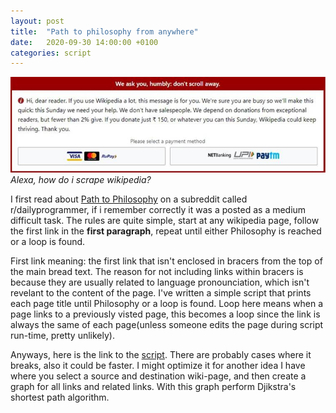 ```yaml
---
layout: post
title:  "Path to philosophy from anywhere"
date:   2020-09-30 14:00:00 +0100
categories: script
---
```



![Wikipedia](/images/wiki-save.jpg)
*Alexa, how do i scrape wikipedia?*



I first read about [Path to Philosophy](https://en.wikipedia.org/wiki/Wikipedia:Getting_to_Philosophy) on a subreddit called r/dailyprogrammer,
if i remember correctly it was a posted as a medium difficult task. The rules are
quite simple, start at any wikipedia page, follow the first link in the **first
paragraph**, repeat until either Philosophy is reached or a loop is found.

First link meaning: the first link that isn't enclosed in bracers from the top of the main bread text. The reason for not including links within bracers is because they are
usually related to language pronounciation, which isn't revelant to the content of
the page. I've written a simple script that prints each page title until Philosophy
or a loop is found. Loop here means when a page links to a previously visted page,
this becomes a loop since the link is always the same of each page(unless someone
edits the page during script run-time, pretty unlikely).


Anyways, here is the link to the [script](https://github.com/felrock/path2philosophy). There are probably cases where it breaks, also it could be faster. I might optimize it for another idea I have where you select a source and destination wiki-page, and then create a graph for all links and related links. With this graph perform Djikstra's shortest path algorithm.



[jekyll-docs]: http://jekyllrb.com/docs/home
[jekyll-gh]:   https://github.com/jekyll/jekyll
[jekyll-talk]: https://talk.jekyllrb.com/
